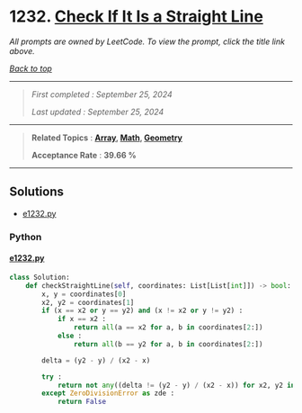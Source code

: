 # 1232. [Check If It Is a Straight Line](<https://leetcode.com/problems/check-if-it-is-a-straight-line>)

*All prompts are owned by LeetCode. To view the prompt, click the title link above.*

*[Back to top](<../README.md>)*

------

> *First completed : September 25, 2024*
>
> *Last updated : September 25, 2024*

------

> **Related Topics** : **[Array](<by_topic/Array.md>), [Math](<by_topic/Math.md>), [Geometry](<by_topic/Geometry.md>)**
>
> **Acceptance Rate** : **39.66 %**

------

## Solutions

- [e1232.py](<../my-submissions/e1232.py>)
### Python
#### [e1232.py](<../my-submissions/e1232.py>)
```Python
class Solution:
    def checkStraightLine(self, coordinates: List[List[int]]) -> bool:
        x, y = coordinates[0]
        x2, y2 = coordinates[1]
        if (x == x2 or y == y2) and (x != x2 or y != y2) :
            if x == x2 :
                return all(a == x2 for a, b in coordinates[2:])
            else :
                return all(b == y2 for a, b in coordinates[2:])

        delta = (y2 - y) / (x2 - x)

        try :
            return not any((delta != (y2 - y) / (x2 - x)) for x2, y2 in coordinates[2:])
        except ZeroDivisionError as zde :
            return False

```

